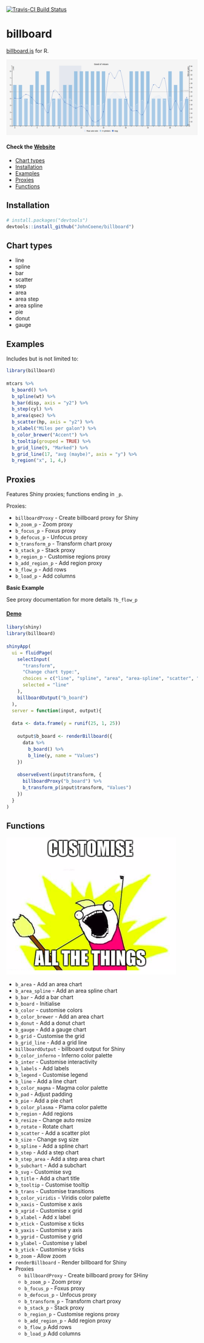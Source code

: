 [![Travis-CI Build Status](https://travis-ci.org/JohnCoene/billboard.svg?branch=master)](https://travis-ci.org/JohnCoene/billboard)

# billboard

[billboard.js](https://naver.github.io/billboard.js) for R.

![Customise all the things](billboard.png)

#### Check the [Website](http://john-coene.com/htmlwidgets/billboard/)

* [Chart types](#chart-types)
* [Installation](#installation)
* [Examples](#examples)
* [Proxies](#proxies)
* [Functions](#functions)

## Installation

``` r
# install.packages("devtools")
devtools::install_github("JohnCoene/billboard")
```

## Chart types

* line
* spline
* bar
* scatter
* step
* area
* area step
* area spline
* pie
* donut
* gauge

## Examples

Includes but is not limited to:

```r
library(billboard)

mtcars %>% 
  b_board() %>%
  b_spline(wt) %>% 
  b_bar(disp, axis = "y2") %>% 
  b_step(cyl) %>% 
  b_area(qsec) %>% 
  b_scatter(hp, axis = "y2") %>% 
  b_xlabel("Miles per galon") %>% 
  b_color_brewer("Accent") %>% 
  b_tooltip(grouped = TRUE) %>% 
  b_grid_line(9, "Marked") %>% 
  b_grid_line(17, "avg (maybe)", axis = "y") %>% 
  b_region("x", 1, 4,)
```

## Proxies

Features Shiny proxies; functions ending in `_p`.

Proxies:

* `billboardProxy` - Create billboard proxy for Shiny
* `b_zoom_p` - Zoom proxy
* `b_focus_p` - Foxus proxy
* `b_defocus_p` - Unfocus proxy
* `b_transform_p` - Transform chart proxy
* `b_stack_p` - Stack proxy
* `b_region_p` - Customise regions proxy
* `b_add_region_p` - Add region proxy
* `b_flow_p` - Add rows 
* `b_load_p` - Add columns

**Basic Example**

See proxy documentation for more details `?b_flow_p`

#### [Demo](http://shiny.john-coene.com/billboard)

```r
libary(shiny)
library(billboard)

shinyApp(
  ui = fluidPage(
    selectInput(
      "transform",
      "Change chart type:",
      choices = c("line", "spline", "area", "area-spline", "scatter", "bar"),
      selected = "line"
    ),
    billboardOutput("b_board")
  ),
  server = function(input, output){
  
  data <- data.frame(y = runif(25, 1, 25))
  
    output$b_board <- renderBillboard({
      data %>% 
        b_board() %>% 
        b_line(y, name = "Values")
    })
    
    observeEvent(input$transform, {
      billboardProxy("b_board") %>% 
      b_transform_p(input$transform, "Values")
    })
  }
)
```

## Functions

![Customise all the things](FOO.png)

* `b_area` - Add an area chart
* `b_area_spline` - Add an area spline chart
* `b_bar` - Add a bar chart
* `b_board` - Initialise
* `b_color` - customise colors
* `b_color_brewer` - Add an area chart
* `b_donut` - Add a donut chart
* `b_gauge` - Add a gauge chart
* `b_grid` - Customise the grid
* `b_grid_line` - Add a grid line
* `billboardOutput` - billboard output for Shiny
* `b_color_inferno` - Inferno color palette
* `b_inter` - Customise interactivity
* `b_labels` - Add labels
* `b_legend` - Customise legend
* `b_line` - Add a line chart
* `b_color_magma` - Magma color palette
* `b_pad` - Adjust padding
* `b_pie` - Add a pie chart
* `b_color_plasma` - Plama color palette
* `b_region` - Add regions
* `b_resize` - Change auto resize
* `b_rotate` - Rotate chart
* `b_scatter` - Add a scatter plot
* `b_size` - Change svg size
* `b_spline` - Add a spline chart
* `b_step` - Add a step chart
* `b_step_area` - Add a step area chart
* `b_subchart` - Add a subchart
* `b_svg` - Customise svg
* `b_title` - Add a chart title
* `b_tooltip` - Customise tooltip
* `b_trans` - Customise transitions
* `b_color_viridis` - Viridis color palette
* `b_xaxis` - Customise x axis
* `b_xgrid` - Customise x grid
* `b_xlabel` - Add x label
* `b_xtick` - Customise x ticks
* `b_yaxis` - Customise y axis
* `b_ygrid` - Customise y grid
* `b_ylabel` - Customise y label
* `b_ytick` - Customise y ticks
* `b_zoom` - Allow zoom
* `renderBillboard` - Render billboard for Shiny
* Proxies
  * `billboardProxy` - Create billboard proxy for SHiny
  * `b_zoom_p` - Zoom proxy
  * `b_focus_p` - Foxus proxy
  * `b_defocus_p` - Unfocus proxy
  * `b_transform_p` - Transform chart proxy
  * `b_stack_p` - Stack proxy
  * `b_region_p` - Customise regions proxy
  * `b_add_region_p` - Add region proxy
  * `b_flow_p` Add rows 
  * `b_load_p` Add columns
